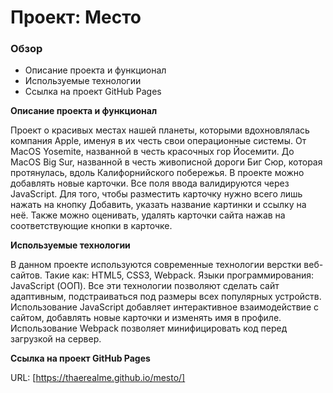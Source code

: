 # Проект: Место

### Обзор
* Описание проекта и функционал
* Используемые технологии
* Ссылка на проект GitHub Pages

**Описание проекта и функционал**

Проект о красивых местах нашей планеты, которыми вдохновлялась компания Apple, именуя в их честь свои операционные системы.
От MacOS Yosemite, названной в честь красочных гор Йосемити. До MacOS Big Sur, названной в честь живописной дороги Биг Сюр, которая протянулась, вдоль Калифорнийского побережья.
В проекте можно добавлять новые карточки. Все поля ввода валидируются через JavaScript.
Для того, чтобы разместить карточку нужно всего лишь нажать на кнопку Добавить, указать название картинки и ссылку на неё.
Также можно оценивать, удалять карточки сайта нажав на соответствующие кнопки в карточке.

**Используемые технологии**

В данном проекте используются современные технологии верстки веб-сайтов.
Такие как: HTML5, CSS3, Webpack. Языки программирования: JavaScript (ООП).
Все эти технологии позволяют сделать сайт адаптивным, подстраиваться под размеры всех популярных устройств.
Использование JavaScript добавляет интерактивное взаимодействие с сайтом, добавлять новые карточки и изменять имя в профиле. Использование Webpack позволяет минифицировать код перед загрузкой на сервер.

**Ссылка на проект GitHub Pages**

URL: [https://thaerealme.github.io/mesto/]
